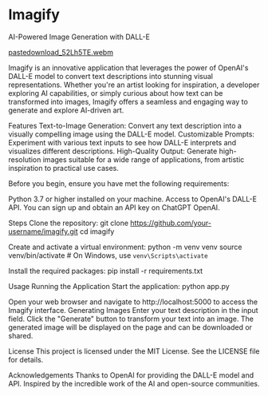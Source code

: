 # Imagify
AI-Powered Image Generation with DALL-E

[pastedownload_52Lh5TE.webm](https://github.com/yashc1712/Imagify/assets/161137361/59ed0351-78c2-44c4-8e5b-6980b141cc5a)

Imagify is an innovative application that leverages the power of OpenAI's DALL-E model to convert text descriptions into stunning visual representations. Whether you're an artist looking for inspiration, a developer exploring AI capabilities, or simply curious about how text can be transformed into images, Imagify offers a seamless and engaging way to generate and explore AI-driven art.

Features
Text-to-Image Generation: Convert any text description into a visually compelling image using the DALL-E model.
Customizable Prompts: Experiment with various text inputs to see how DALL-E interprets and visualizes different descriptions.
High-Quality Output: Generate high-resolution images suitable for a wide range of applications, from artistic inspiration to practical use cases.

Before you begin, ensure you have met the following requirements:

Python 3.7 or higher installed on your machine.
Access to OpenAI's DALL-E API. You can sign up and obtain an API key on ChatGPT OpenAI.

Steps
Clone the repository:
git clone https://github.com/your-username/imagify.git
cd imagify

Create and activate a virtual environment:
python -m venv venv
source venv/bin/activate  # On Windows, use `venv\Scripts\activate`

Install the required packages:
pip install -r requirements.txt

Usage
Running the Application
Start the application:
python app.py

Open your web browser and navigate to http://localhost:5000 to access the Imagify interface.
Generating Images
Enter your text description in the input field.
Click the "Generate" button to transform your text into an image.
The generated image will be displayed on the page and can be downloaded or shared.

License
This project is licensed under the MIT License. See the LICENSE file for details.

Acknowledgements
Thanks to OpenAI for providing the DALL-E model and API.
Inspired by the incredible work of the AI and open-source communities.
